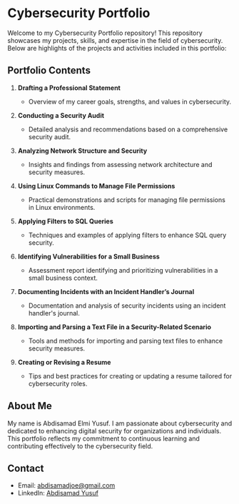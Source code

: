 # Cybersecurity Portfolio

Welcome to my Cybersecurity Portfolio repository! This repository showcases my projects, skills, and expertise in the field of cybersecurity. Below are highlights of the projects and activities included in this portfolio:

## Portfolio Contents

1. **Drafting a Professional Statement**
   - Overview of my career goals, strengths, and values in cybersecurity.

2. **Conducting a Security Audit**
   - Detailed analysis and recommendations based on a comprehensive security audit.

3. **Analyzing Network Structure and Security**
   - Insights and findings from assessing network architecture and security measures.

4. **Using Linux Commands to Manage File Permissions**
   - Practical demonstrations and scripts for managing file permissions in Linux environments.

5. **Applying Filters to SQL Queries**
   - Techniques and examples of applying filters to enhance SQL query security.

6. **Identifying Vulnerabilities for a Small Business**
   - Assessment report identifying and prioritizing vulnerabilities in a small business context.

7. **Documenting Incidents with an Incident Handler’s Journal**
   - Documentation and analysis of security incidents using an incident handler's journal.

8. **Importing and Parsing a Text File in a Security-Related Scenario**
   - Tools and methods for importing and parsing text files to enhance security measures.

9. **Creating or Revising a Resume**
   - Tips and best practices for creating or updating a resume tailored for cybersecurity roles.

## About Me

My name is Abdisamad Elmi Yusuf. I am passionate about cybersecurity and dedicated to enhancing digital security for organizations and individuals. This portfolio reflects my commitment to continuous learning and contributing effectively to the cybersecurity field.

## Contact

- Email: abdisamadjoe@gmail.com
- LinkedIn: [Abdisamad Yusuf](https://www.linkedin.com/in/abdisamadjoe/)


